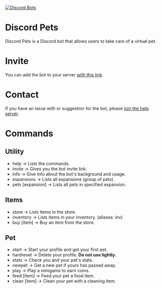 [![Discord Bots](https://discordbots.org/api/widget/399237341652320278.svg)](https://discordbots.org/bot/399237341652320278)
# Discord Pets
Discord Pets is a Discord bot that allows users to take care of a virtual pet.
# Invite
You can add the bot to your server [with this link](https://discordapp.com/api/oauth2/authorize?client_id=399237341652320278&permissions=0&scope=bot).
# Contact
If you have an issue with or suggestion for the bot, please [join the help server](https://discord.gg/ke6bp6r).
# Commands
## Utility
- help -> Lists the commands.
- invite -> Gives you the bot invite link.
- info -> Give info about the bot's background and usage.
- expansions -> Lists all expansions (group of pets).
- pets [expansion] -> Lists all pets in specified expansion.

## Items
- store -> Lists items in the store.
- inventory -> Lists items in your inventory. (aliases: inv)
- buy [item] -> Buy an item from the store.

## Pet
- start -> Start your profile and get your first pet.
- hardreset -> Delete your profile. **Do not use lightly.**
- stats -> Check you and your pet's stats.
- newpet -> Get a new pet if yours has passed away.
- play -> Play a minigame to earn coins.
- feed [item] -> Feed your pet a food item.
- clean [item] -> Clean your pet with a cleaning item.

